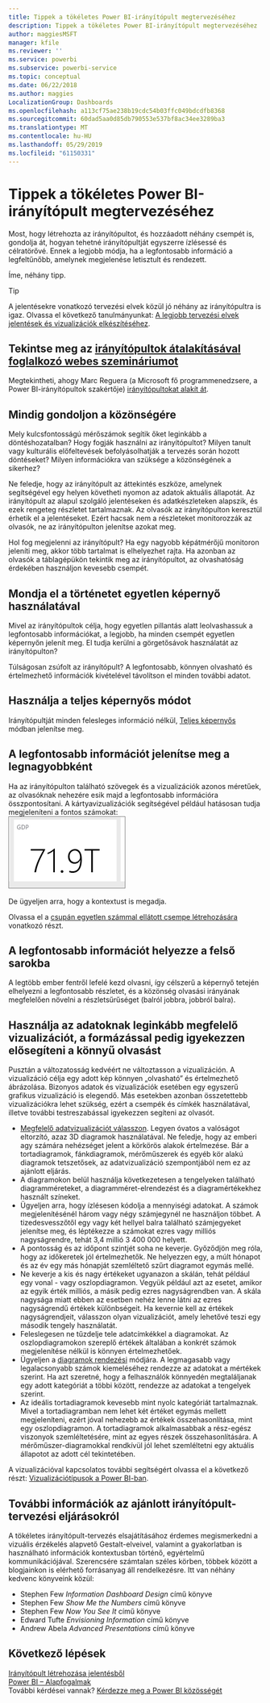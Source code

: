 ```yaml
---
title: Tippek a tökéletes Power BI-irányítópult megtervezéséhez
description: Tippek a tökéletes Power BI-irányítópult megtervezéséhez
author: maggiesMSFT
manager: kfile
ms.reviewer: ''
ms.service: powerbi
ms.subservice: powerbi-service
ms.topic: conceptual
ms.date: 06/22/2018
ms.author: maggies
LocalizationGroup: Dashboards
ms.openlocfilehash: a113cf75ae238b19cdc54b03ffc049bdcdfb8368
ms.sourcegitcommit: 60dad5aa0d85db790553e537bf8ac34ee3289ba3
ms.translationtype: MT
ms.contentlocale: hu-HU
ms.lasthandoff: 05/29/2019
ms.locfileid: "61150331"
---
```

# <a name="tips-for-designing-a-great-power-bi-dashboard"></a>Tippek a tökéletes Power BI-irányítópult megtervezéséhez
Most, hogy létrehozta az irányítópultot, és hozzáadott néhány csempét is, gondolja át, hogyan tehetné irányítópultját egyszerre ízlésessé és célratörővé. Ennek a legjobb módja, ha a legfontosabb információ a legfeltűnőbb, amelynek megjelenése letisztult és rendezett.

Íme, néhány tipp.

> [!TIP]
> A jelentésekre vonatkozó tervezési elvek közül jó néhány az irányítópultra is igaz.  Olvassa el következő tanulmányunkat: [A legjobb tervezési elvek jelentések és vizualizációk elkészítéséhez](visuals/power-bi-visualization-best-practices.md).
>
>

## <a name="watch-the-dashboard-makeover-webinarhttpsinfomicrosoftcomco-powerbi-wbnr-fy16-05may-12-dashboard-makeover-registrationhtml"></a>Tekintse meg az [irányítópultok átalakításával foglalkozó webes szemináriumot](https://info.microsoft.com/CO-PowerBI-WBNR-FY16-05May-12-Dashboard-Makeover-Registration.html)
Megtekintheti, ahogy Marc Reguera (a Microsoft fő programmenedzsere, a Power BI-irányítópultok szakértője) [irányítópultokat alakít át](https://info.microsoft.com/CO-PowerBI-WBNR-FY16-05May-12-Dashboard-Makeover-Registration.html).

## <a name="consider-your-audience"></a>Mindig gondoljon a közönségére
Mely kulcsfontosságú mérőszámok segítik őket leginkább a döntéshozatalban? Hogy fogják használni az irányítópultot? Milyen tanult vagy kulturális előfeltevések befolyásolhatják a tervezés során hozott döntéseket? Milyen információkra van szüksége a közönségének a sikerhez?

Ne feledje, hogy az irányítópult az áttekintés eszköze, amelynek segítségével egy helyen követheti nyomon az adatok aktuális állapotát. Az irányítópult az alapul szolgáló jelentéseken és adatkészleteken alapszik, és ezek rengeteg részletet tartalmaznak. Az olvasók az irányítópulton keresztül érhetik el a jelentéseket. Ezért hacsak nem a részleteket monitorozzák az olvasók, ne az irányítópulton jelenítse azokat meg.

Hol fog megjelenni az irányítópult? Ha egy nagyobb képátmérőjű monitoron jeleníti meg, akkor több tartalmat is elhelyezhet rajta. Ha azonban az olvasók a táblagépükön tekintik meg az irányítópultot, az olvashatóság érdekében használjon kevesebb csempét.

## <a name="tell-a-story-and-keep-it-to-one-screen"></a>Mondja el a történetet egyetlen képernyő használatával
Mivel az irányítópultok célja, hogy egyetlen pillantás alatt leolvashassuk a legfontosabb információkat, a legjobb, ha minden csempét egyetlen képernyőn jelenít meg. El tudja kerülni a görgetősávok használatát az irányítópulton?

Túlságosan zsúfolt az irányítópult?  A legfontosabb, könnyen olvasható és értelmezhető információk kivételével távolítson el minden további adatot.

## <a name="make-use-of-full-screen-mode"></a>Használja a teljes képernyős módot
Irányítópultját minden felesleges információ nélkül, [Teljes képernyős](consumer/end-user-focus.md) módban jelenítse meg.

## <a name="make-the-most-important-information-biggest"></a>A legfontosabb információt jelenítse meg a legnagyobbként
Ha az irányítópulton található szövegek és a vizualizációk azonos méretűek, az olvasóknak nehezére esik majd a legfontosabb információra összpontosítani. A kártyavizualizációk segítségével például hatásosan tudja megjeleníteni a fontos számokat:  
![Kártyavizualizáció](media/service-dashboards-design-tips/pbi_card.png)

De ügyeljen arra, hogy a kontextust is megadja.  

Olvassa el a [csupán egyetlen számmal ellátott csempe létrehozására](visuals/power-bi-visualization-card.md) vonatkozó részt.

## <a name="put-the-most-important-information-in-the-upper-corner"></a>A legfontosabb információt helyezze a felső sarokba
A legtöbb ember fentről lefelé kezd olvasni, így célszerű a képernyő tetején elhelyezni a legfontosabb részletet, és a közönség olvasási irányának megfelelően növelni a részletsűrűséget (balról jobbra, jobbról balra).

## <a name="use-the-right-visualization-for-the-data-and-format-it-for-easy-reading"></a>Használja az adatoknak leginkább megfelelő vizualizációt, a formázással pedig igyekezzen elősegíteni a könnyű olvasást
Pusztán a változatosság kedvéért ne változtasson a vizualizáción.  A vizualizáció célja egy adott kép könnyen „olvasható” és értelmezhető ábrázolása.  Bizonyos adatok és vizualizációk esetében egy egyszerű grafikus vizualizáció is elegendő. Más esetekben azonban összetettebb vizualizációkra lehet szükség, ezért a csempék és címkék használatával, illetve további testreszabással igyekezzen segíteni az olvasót.  

* [Megfelelő adatvizualizációt válasszon](https://www.youtube.com/watch?v=-tdkUYrzrio). Legyen óvatos a valóságot eltorzító, azaz 3D diagramok használatával. Ne feledje, hogy az emberi agy számára nehézséget jelent a körkörös alakok értelmezése. Bár a tortadiagramok, fánkdiagramok, mérőműszerek és egyéb kör alakú diagramok tetszetősek, az adatvizualizáció szempontjából nem ez az ajánlott eljárás.
* A diagramokon belül használja következetesen a tengelyeken található diagramméreteket, a diagramméret-elrendezést és a diagramértékekhez használt színeket.
* Ügyeljen arra, hogy ízlésesen kódolja a mennyiségi adatokat. A számok megjelenítésénél három vagy négy számjegynél ne használjon többet. A tizedesvesszőtől egy vagy két hellyel balra található számjegyeket jelenítse meg, és léptékezze a számokat ezres vagy milliós nagyságrendre, tehát 3,4 millió 3 400 000 helyett.
* A pontosság és az időpont szintjét soha ne keverje. Győződjön meg róla, hogy az időkeretek jól értelmezhetők.  Ne helyezzen egy, a múlt hónapot és az év egy más hónapját szemléltető szűrt diagramot egymás mellé.
* Ne keverje a kis és nagy értékeket ugyanazon a skálán, tehát például egy vonal - vagy oszlopdiagramon.  Vegyük például azt az esetet, amikor az egyik érték milliós, a másik pedig ezres nagyságrendben van.  A skála nagysága miatt ebben az esetben nehéz lenne látni az ezres nagyságrendű értékek különbségeit.  Ha kevernie kell az értékek nagyságrendjeit, válasszon olyan vizualizációt, amely lehetővé teszi egy második tengely használatát.
* Feleslegesen ne tűzdelje tele adatcímkékkel a diagramokat. Az oszlopdiagramokon szereplő értékek általában a konkrét számok megjelenítése nélkül is könnyen értelmezhetőek.
* Ügyeljen a [diagramok rendezési](consumer/end-user-change-sort.md) módjára.  A legmagasabb vagy legalacsonyabb számok kiemeléséhez rendezze az adatokat a mértékek szerint.  Ha azt szeretné, hogy a felhasználók könnyedén megtaláljanak egy adott kategóriát a többi között, rendezze az adatokat a tengelyek szerint.  
* Az ideális tortadiagramok kevesebb mint nyolc kategóriát tartalmaznak. Mivel a tortadiagramban nem lehet két értéket egymás mellett megjeleníteni, ezért jóval nehezebb az értékek összehasonlítása, mint egy oszlopdiagramon. A tortadiagramok alkalmasabbak a rész-egész viszonyok szemléltetésére, mint az egyes részek összehasonlítására. A mérőműszer-diagramokkal rendkívül jól lehet szemléltetni egy aktuális állapotot az adott cél tekintetében.

A vizualizációval kapcsolatos további segítségért olvassa el a következő részt: [Vizualizációtípusok a Power BI-ban](visuals/power-bi-visualization-types-for-reports-and-q-and-a.md).  

## <a name="learning-more-about-best-practice-dashboard-design"></a>További információk az ajánlott irányítópult-tervezési eljárásokról
A tökéletes irányítópult-tervezés elsajátításához érdemes megismerkedni a vizuális érzékelés alapvető Gestalt-elveivel, valamint a gyakorlatban is használható információk kontextusban történő, egyértelmű kommunikációjával. Szerencsére számtalan széles körben, többek között a blogjainkon is elérhető forrásanyag áll rendelkezésre. Itt van néhány kedvenc könyveink közül:

* Stephen Few *Information Dashboard Design* című könyve  
* Stephen Few *Show Me the Numbers* című könyve  
* Stephen Few *Now You See It* című könyve  
* Edward Tufte *Envisioning Information* című könyve  
* Andrew Abela *Advanced Presentations* című könyve   

## <a name="next-steps"></a>Következő lépések
[Irányítópult létrehozása jelentésből](service-dashboard-create.md)  
[Power BI – Alapfogalmak](consumer/end-user-basic-concepts.md)  
További kérdései vannak? [Kérdezze meg a Power BI közösségét](http://community.powerbi.com/)
